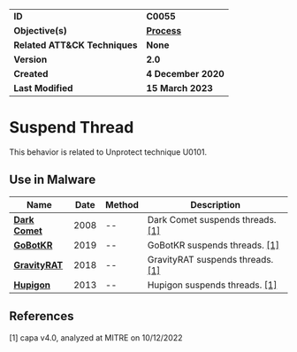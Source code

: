 <table>
<tr>
<td><b>ID</b></td>
<td><b>C0055</b></td>
</tr>
<tr>
<td><b>Objective(s)</b></td>
<td><b><a href="../process">Process</a></b></td>
</tr>
<tr>
<td><b>Related ATT&CK Techniques</b></td>
<td><b>None</b></td>
</tr>
<tr>
<td><b>Version</b></td>
<td><b>2.0</b></td>
</tr>
<tr>
<td><b>Created</b></td>
<td><b>4 December 2020</b></td>
</tr>
<tr>
<td><b>Last Modified</b></td>
<td><b>15 March 2023</b></td>
</tr>
</table>


# Suspend Thread

This behavior is related to Unprotect technique U0101.

## Use in Malware

|Name|Date|Method|Description|
|---|---|---|---|
|[**Dark Comet**](../xample-malware/dark-comet.md)|2008|--|Dark Comet suspends threads. [[1]](#1)|
|[**GoBotKR**](../xample-malware/gobotkr.md)|2019|--|GoBotKR suspends threads. [[1]](#1)|
|[**GravityRAT**](../xample-malware/gravity-rat.md)|2018|--|GravityRAT suspends threads. [[1]](#1)|
|[**Hupigon**](../xample-malware/hupigon.md)|2013|--|Hupigon suspends threads. [[1]](#1)|

## References

<a name="1">[1]</a> capa v4.0, analyzed at MITRE on 10/12/2022

